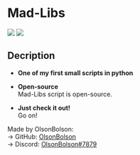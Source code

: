 # Mad-Libs
![](https://img.shields.io/github/license/OlsonBolson-py/Mad-Libs)
![](https://img.shields.io/github/last-commit/OlsonBolson-py/Mad-Libs)

## Decription
- **One of my first small scripts in python** <br>

- **Open-source** <br>
Mad-Libs script is open-source.

- **Just check it out!** <br>
Go on!

Made by OlsonBolson: <br> 
 → GitHub: [OlsonBolson](https://github.com/OlsonBolson-py) <br>
 → Discord: [OlsonBolson#7879](https://discord.com/users/444131047316389888)

